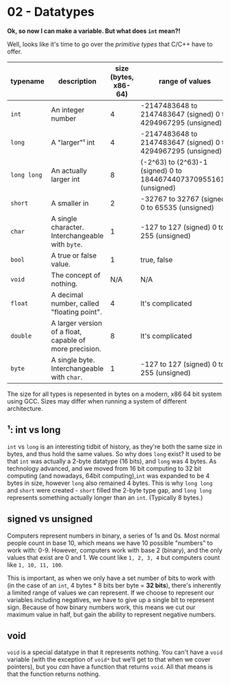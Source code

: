 02 - Datatypes
=========
**Ok, so now I can make a variable. But what does `int` mean?!**

Well, looks like it's time to go over the *primitive types* that C/C++ have to offer.

| **typename** | **description**                                         | **size (bytes, x86-64)** | **range of values**                                               |
|--------------|---------------------------------------------------------|--------------------------|-------------------------------------------------------------------|
| `int`        | An integer number                                       | 4                        | -2147483648 to 2147483647 (signed) 0 to 4294967295 (unsigned)     |
| `long`       | A "larger"¹ int                                         | 4                        | -2147483648 to 2147483647 (signed) 0 to 4294967295 (unsigned)     |
| `long long`  | An actually larger int                                  | 8                        | (-2^63) to (2^63)-1 (signed) 0 to 18446744073709551615 (unsigned) |
| `short`      | A smaller in                                            | 2                        | -32767 to 32767 (signed) 0 to 65535 (unsigned)                    |
| `char`       | A single character. Interchangeable with `byte`.        | 1                        | -127 to 127 (signed) 0 to 255 (unsigned)                          |
| `bool`       | A true or false value.                                  | 1                        | true, false                                                       |
| `void`       | The concept of nothing.                                 | N/A                      | N/A                                                               |
| `float`      | A decimal number, called "floating point".              | 4                        | It's complicated                                                  |
| `double`     | A larger version of a float, capable of more precision. | 8                        | It's complicated                                                  |
| `byte`       | A single byte. Interchangeable with `char`.             | 1                        | -127 to 127 (signed) 0 to 255 (unsigned)                          |


The size for all types is repesented in bytes on a modern, x86 64 bit system using GCC. Sizes may differ when running a system of different architecture.


¹: int vs long
-----------
`int` vs `long` is an interesting tidbit of history, as they're both the same size in bytes, and thus hold the same values.  So why does `long` exist?
It used to be that `int` was actually a 2-byte datatype (16 bits), and `long` was 4 bytes. 
As technology advanced, and we moved from 16 bit computing to 32 bit computing (and nowadays, 64bit computing),`int` was expanded to be 4 bytes in size, 
however `long` also remained 4 bytes. This is why `long long` and `short` were created - `short` filled the 2-byte type gap, and `long long` represents something
actually longer than an `int`. (Typically 8 bytes.)

signed vs unsigned
------------------
Computers represent numbers in binary, a series of 1s and 0s. Most normal people count in base 10, which means we have 10 possible "numbers" to work with: 0-9.
However, computers work with base 2 (binary), and the only values that exist are 0 and 1. 
We count like `1, 2, 3, 4` but computers count like `1, 10, 11, 100`. 

This is important, as when we only have a set number of bits to work with (in the case of an `int`, 4 bytes * 8 bits ber byte = **32 bits**), there's inherently a limited range of values we can represent.
If we choose to represent our variables including negatives, we have to give up a single bit to represent sign. Because of how binary numbers work, this means we cut our maximum value in half, but gain the ability to represent negative numbers.

void
----
`void` is a special datatype in that it represents nothing. You can't have a `void` variable (with the exception of `void*` but we'll get to that when we cover pointers),
but you *can* have a function that returns `void`. All that means is that the function returns nothing.

